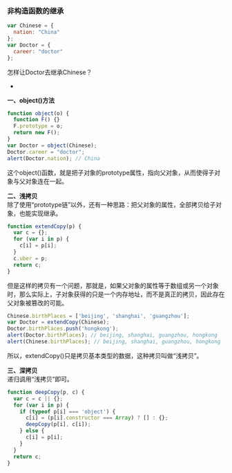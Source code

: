 ### 非构造函数的继承
```js
var Chinese = {
  nation: "China"
};
var Doctor = {
  career: "doctor"
};
```
怎样让Doctor去继承Chinese？  

-

**一、object()方法**  
```js
function object(o) {
  function F() {}
  F.prototype = o;
  return new F();
}
var Doctor = object(Chinese);
Doctor.career = "doctor";
alert(Doctor.nation); // China
```
这个object()函数，就是把子对象的prototype属性，指向父对象，从而使得子对象与父对象连在一起。

**二、浅拷贝**  
除了使用“prototype链”以外，还有一种思路：把父对象的属性，全部拷贝给子对象，也能实现继承。
```js
function extendCopy(p) {
  var c = {};
  for (var i in p) {
    c[i] = p[i];
  }
  c.uber = p;
  return c;
}
```
但是这样的拷贝有一个问题，那就是，如果父对象的属性等于数组或另一个对象时，那么实际上，子对象获得的只是一个内存地址，而不是真正的拷贝，因此存在父对象被篡改的可能。
```js
Chinese.birthPlaces = ['beijing', 'shanghai', 'guangzhou'];
var Doctor = extendCopy(Chinese);
Doctor.birthPlaces.push('hongkong');
alert(Doctor.birthPlaces); // beijing, shanghai, guangzhou, hongkong
alert(Chinese.birthPlaces); // beijing, shanghai, guangzhou, hongkong
```
所以，extendCopy()只是拷贝基本类型的数据，这种拷贝叫做“浅拷贝”。

**三、深拷贝**  
递归调用“浅拷贝”即可。
```js
function deepCopy(p, c) {
  var c = c || {};
  for (var i in p) {
    if (typeof p[i] === 'object') {
      c[i] = (p[i].constructor === Array) ? [] : {};
      deepCopy(p[i], c[i]);
    } else {
      c[i] = p[i];
    }
  }
  return c;
}
```